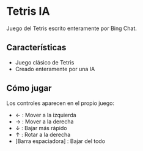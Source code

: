 # Tetris IA
Juego del Tetris escrito enteramente por Bing Chat.

## Características
- Juego clásico de Tetris
- Creado enteramente por una IA

## Cómo jugar
Los controles aparecen en el propio juego:
* ← : Mover a la izquierda
* → : Mover a la derecha
* ↓ : Bajar más rápido
* ↑ : Rotar a la derecha
* [Barra espaciadora] : Bajar del todo
